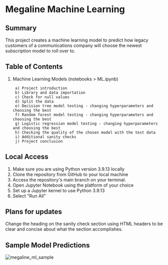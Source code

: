 # Megaline Machine Learning

<h2>Summary</h2>

This project creates a machine learning model to predict how legacy customers of a communications company will choose the newest subscription model to roll over to. 

<h2>Table of Contents</h2>

1. Machine Learning Models (notebooks > ML.ipynb)
      
        a) Project introduction
        b) Library and data importation
        c) Check for null values
        d) Split the data
        e) Decision tree model testing - changing hyperparameters and choosing the best
        f) Random forest model testing - changing hyperparameters and choosing the best
        g) Logistic regression model testing - changing hyperparameters and choosing the best
        h) Checking the quality of the chosen model with the test data
        i) Additional sanity checks
        j) Project conclusion


<h2>Local Access</h2>

1. Make sure you are using Python version 3.9.13 locally
2. Clone the repository from GitHub to your local machine 
3. Access the repository's main branch on your terminal. 
4. Open Jupyter Notebook using the platform of your choice
5. Set up a Jupyter kernel to use Python 3.9.13
6. Select "Run All"

<h2>Plans for updates</h2>

Change the heading on the sanity check section using HTML headers to be clear and concise about what the section accomplishes.

<h2>Sample Model Predictions</h2>

![megaline_ml_sample](https://github.com/LDeYoung17/megaline-new-plan-practicum/assets/70500225/3f1d973e-1530-461e-bed1-adaf284db85f)
